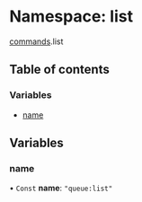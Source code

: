 # Namespace: list

[commands](commands.md).list

## Table of contents

### Variables

- [name](commands.list.md#name)

## Variables

### name

• `Const` **name**: ``"queue:list"``
